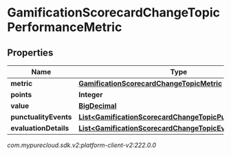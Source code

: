 # GamificationScorecardChangeTopicPerformanceMetric


## Properties

| Name | Type | Description | Notes |
| ------------ | ------------- | ------------- | ------------- |
| **metric** | [**GamificationScorecardChangeTopicMetric**](GamificationScorecardChangeTopicMetric) |  |  [optional] |
| **points** | **Integer** |  |  [optional] |
| **value** | [**BigDecimal**](BigDecimal) |  |  [optional] |
| **punctualityEvents** | [**List&lt;GamificationScorecardChangeTopicPunctualityEvent&gt;**](GamificationScorecardChangeTopicPunctualityEvent) |  |  [optional] |
| **evaluationDetails** | [**List&lt;GamificationScorecardChangeTopicEvaluationDetail&gt;**](GamificationScorecardChangeTopicEvaluationDetail) |  |  [optional] |




_com.mypurecloud.sdk.v2:platform-client-v2:222.0.0_
